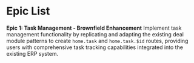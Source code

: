 # Epic List

**Epic 1: Task Management - Brownfield Enhancement**
Implement task management functionality by replicating and adapting the existing deal module patterns to create `home.task` and `home.task.$id` routes, providing users with comprehensive task tracking capabilities integrated into the existing ERP system.


